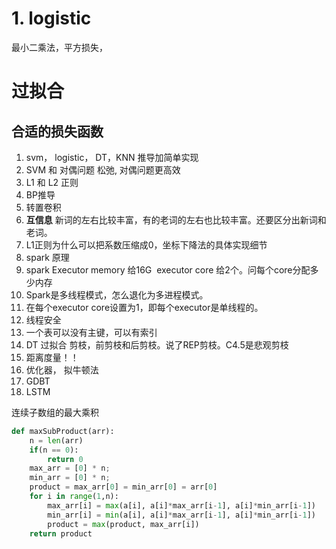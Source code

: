 # 1. logistic

最小二乘法，平方损失，

# 过拟合

## 合适的损失函数



1. svm， logistic， DT，KNN 推导加简单实现
2. SVM 和 对偶问题 松弛, 对偶问题更高效
3. L1 和 L2 正则
4. BP推导
5. 转置卷积
6. **互信息** 新词的左右比较丰富，有的老词的左右也比较丰富。还要区分出新词和老词。 
7. L1正则为什么可以把系数压缩成0，坐标下降法的具体实现细节 
8. spark 原理
9. spark Executor memory 给16G  executor core 给2个。问每个core分配多少内存 
10. Spark是多线程模式，怎么退化为多进程模式。
11. 在每个executor core设置为1，即每个executor是单线程的。
12. 线程安全
13. 一个表可以没有主键，可以有索引 
14. DT 过拟合 剪枝，前剪枝和后剪枝。说了REP剪枝。C4.5是悲观剪枝 
15. 距离度量！！
16. 优化器， 拟牛顿法
17. GDBT
18. LSTM



连续子数组的最大乘积

```python
def maxSubProduct(arr):
    n = len(arr)
    if(n == 0):
        return 0
    max_arr = [0] * n;
    min_arr = [0] * n;
    product = max_arr[0] = min_arr[0] = arr[0]
    for i in range(1,n):
        max_arr[i] = max(a[i], a[i]*max_arr[i-1], a[i]*min_arr[i-1])
        min_arr[i] = min(a[i], a[i]*max_arr[i-1], a[i]*min_arr[i-1])
        product = max(product, max_arr[i])
    return product
```

